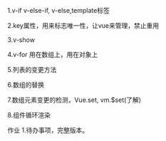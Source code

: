 1.v-if
v-else-if, v-else,template标签

2.key属性，用来标志唯一性，让vue来管理，禁止重用

3.v-show

4.v-for
用在数组上，用在对象上

5.列表的变更方法

6.数组的替换

7.数组元素变更的检测，Vue.set, vm.$set(了解)

8.组件循环渲染

作业
1.待办事项，完整版本。